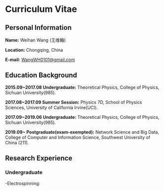 # Curriculum Vitae

## Personal Information

**Name:** Weihan Wang (王维翰)

**Location:** Chongqing, China

**E-mail:** WangWH0101@gmail.com

## Education Background
**2015.09~2017.08 Undergraduate:** Theoretical Physics, College of Physics, Sichuan University(985).

**2017.08~2017.09 Summer Session:** Physics 7D, School of Physics Sciences, University of California Irvine(UCI).

**2017.09~2019.06 Undergraduate:** Theoretical Physics, College of Physics, Sichuan University(985).

**2019.09~        Postgraduate(exam-exempted):** Network Science and Big Data, College of Computer and Information Science, Southwest University of China (211).

## Research Experience
### Undergraduate
-Electrospinning:
